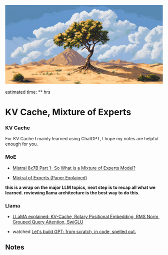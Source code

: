 ![alt text](image.png)

estimated time: ** hrs

# KV Cache, Mixture of Experts

### KV Cache

For KV Cache I mainly learned using ChatGPT, I hope my notes are helpful enough for you. 

### MoE

- [Mistral 8x7B Part 1- So What is a Mixture of Experts Model?](https://www.youtube.com/watch?v=RYZ0FMAKRFs)

- [Mixtral of Experts (Paper Explained)](https://www.youtube.com/watch?v=mwO6v4BlgZQ)

**this is a wrap on the major LLM topics, next step is to recap all what we learned. reviewing llama architecture is the best way to do this.**

### Llama

- [LLaMA explained: KV-Cache, Rotary Positional Embedding, RMS Norm, Grouped Query Attention, SwiGLU](https://www.youtube.com/watch?v=Mn_9W1nCFLo)

- watched [Let's build GPT: from scratch, in code, spelled out.](https://www.youtube.com/watch?v=kCc8FmEb1nY&list=PLAqhIrjkxbuWI23v9cThsA9GvCAUhRvKZ&index=7)

## Notes
